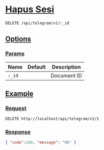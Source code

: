 # [Hapus Sesi]()

<!--
@category Sesi
-->

```bash
DELETE /api/telegram/v1/:_id
```

## [Options]()

### [Params]()

Name | Default | Description
--- | --- | ---
`:_id` |  | Document ID

## [Example]()

### [Request]()

```bash
DELETE http://localhost/api/telegram/v1/1
```

### [Response]()

```json
{ "code":200, "message": "OK" }
```